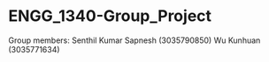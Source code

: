 # ENGG_1340-Group_Project

Group members:
Senthil Kumar Sapnesh   (3035790850)
Wu Kunhuan              (3035771634)
